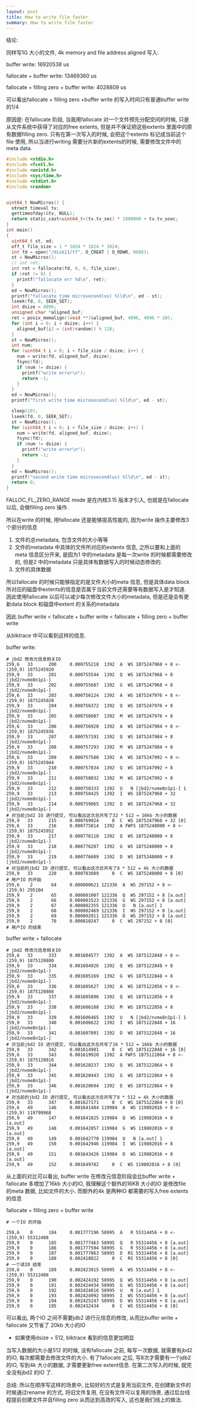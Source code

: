 ```yaml
---
layout: post
title: How to write file faster
summary: How to write file faster
---
```


结论:

同样写1G 大小的文件, 4k memory and file address aligned 写入:

buffer write: 16920538 us

fallocate + buffer write: 13469360 us

fallocate + filling zero + buffer write: 4028809 us 



可以看出fallocate + filling zero +buffer write 的写入时间只有普通buffer write 的1/4



原因是: 在fallocate 阶段,  当我用fallocate 对一个文件预先分配空间的时候, 只是从文件系统中获得了对应的free extents, 但是并不保证把这些extents 里面中的原有数据filling zero. 只有在第一次写入的时候, 会把这个extents 标记成当前这个file 使用, 所以当进行writing 需要分片新的extents的时候, 需要修改文件中的meta data.



```c
#include <stdio.h>
#include <fcntl.h>
#include <unistd.h>
#include <sys/time.h>
#include <stdint.h>
#include <random>


uint64_t NowMicros() {
  struct timeval tv;
  gettimeofday(&tv, NULL);
  return static_cast<uint64_t>(tv.tv_sec) * 1000000 + tv.tv_usec;
}
int main()
{
  uint64_t st, ed;
  off_t file_size = 1 * 1024 * 1024 * 1024;
  int fd = open("/disk11/tf", O_CREAT | O_RDWR, 0666);
  st = NowMicros();
  // int ret;
  int ret = fallocate(fd, 0, 0, file_size);
  if (ret != 0) { 
    printf("fallocate err %d\n", ret);
  }
  ed = NowMicros();
  printf("fallocate time microsecond(us) %lld\n", ed - st);
  lseek(fd, 0, SEEK_SET);
  int dsize = 4096;
  unsigned char *aligned_buf;
  ret = posix_memalign((void **)&aligned_buf, 4096, 4096 * 10);
  for (int i = 0; i < dsize; i++) {
    aligned_buf[i] = (int)random() % 128;
  }
  st = NowMicros();
  int num;
  for (uint64_t i = 0; i < file_size / dsize; i++) {
    num = write(fd, aligned_buf, dsize);
    fsync(fd);
    if (num != dsize) {
      printf("write error\n");
      return -1;
    }
  }
  ed = NowMicros();
  printf("first write time microsecond(us) %lld\n", ed - st);

  sleep(10);
  lseek(fd, 0, SEEK_SET);
  st = NowMicros();
  for (uint64_t i = 0; i < file_size / dsize; i++) {
    num = write(fd, aligned_buf, dsize);
    fsync(fd);
    if (num != dsize) {
      printf("write error\n");
      return -1;
    }
  }
  ed = NowMicros();
  printf("second write time microsecond(us) %lld\n", ed - st);
  return 0;
}

```

FALLOC_FL_ZERO_RANGE mode 是在内核3.15 版本才引入, 也就是在fallocate 以后, 会做filling zero 操作.



所以在write 的时候, 用fallocate 还是能够提高性能的, 因为write 操作主要修改3个部分的信息

1. 文件的总metadata, 包含文件的大小等等
2. 文件的metadata 中具体的文件所对应的extents 信息, 之所以要和上面的meta 信息区分开来, 是因为1 中的metadata 是每一次write 的时候都需要修改的, 但是2 中的metadata 只是具体有数据写入的时候动态修改的. 
3. 文件的具体数据

 所以fallocate 的时候只能够指定的是文件大小的meta 信息,  但是具体data block 所对应的磁盘中extents的信息是否属于当前文件还需要等有数据写入是才知道.  因此使用fallocate 以后可以减少每次修改文件大小的metadata, 但是还是会有更新data block 和磁盘中extent 的关系的metadata

因此 buffer write < fallocate + buffer write < fallocate + filling zero + buffer write

从blktrace 中可以看到这样的信息.

buffer write:

```shell
# jbd2 修改元信息相关IO
259,6   33      200     0.000755218  1392  A  WS 1875247968 + 8 <- (259,9) 1875245920
259,9   33      201     0.000755544  1392  Q  WS 1875247968 + 8 [jbd2/nvme8n1p1-]
259,9   33      202     0.000755687  1392  G  WS 1875247968 + 8 [jbd2/nvme8n1p1-]
259,6   33      203     0.000756124  1392  A  WS 1875247976 + 8 <- (259,9) 1875245928
259,9   33      204     0.000756372  1392  Q  WS 1875247976 + 8 [jbd2/nvme8n1p1-]
259,9   33      205     0.000756607  1392  M  WS 1875247976 + 8 [jbd2/nvme8n1p1-]
259,6   33      206     0.000756920  1392  A  WS 1875247984 + 8 <- (259,9) 1875245936
259,9   33      207     0.000757191  1392  Q  WS 1875247984 + 8 [jbd2/nvme8n1p1-]
259,9   33      208     0.000757293  1392  M  WS 1875247984 + 8 [jbd2/nvme8n1p1-]
259,6   33      209     0.000757580  1392  A  WS 1875247992 + 8 <- (259,9) 1875245944
259,9   33      210     0.000757834  1392  Q  WS 1875247992 + 8 [jbd2/nvme8n1p1-]
259,9   33      211     0.000758032  1392  M  WS 1875247992 + 8 [jbd2/nvme8n1p1-]
259,9   33      212     0.000758333  1392  U   N [jbd2/nvme8n1p1-] 1
259,9   33      213     0.000758425  1392  I  WS 1875247968 + 32 [jbd2/nvme8n1p1-]
259,9   33      214     0.000759065  1392  D  WS 1875247968 + 32 [jbd2/nvme8n1p1-]
# 对当前jbd2 IO 进行提交, 可以看出这次总共写了32 * 512 = 16kb 大小的数据
259,9   33      215     0.000769924     0  C  WS 1875247968 + 32 [0]
259,6   33      216     0.000775814  1392  A FWFS 1875248000 + 8 <- (259,9) 1875245952
259,9   33      217     0.000776110  1392  Q  WS 1875248000 + 8 [jbd2/nvme8n1p1-]
259,9   33      218     0.000776207  1392  G  WS 1875248000 + 8 [jbd2/nvme8n1p1-]
259,9   33      219     0.000776609  1392  D  WS 1875248000 + 8 [jbd2/nvme8n1p1-]
# 对当前的jbd2 IO 进行提交, 可以看出这次总共写了8 * 512 = 4k 大小的数据
259,9   33      220     0.000783089     0  C  WS 1875248000 + 8 [0]
# 用户IO 的开始
259,6    2       64     0.000800621 121336  A  WS 297152 + 8 <- (259,9) 295104
259,9    2       65     0.000801007 121336  Q  WS 297152 + 8 [a.out]
259,9    2       66     0.000801523 121336  G  WS 297152 + 8 [a.out]
259,9    2       67     0.000802355 121336  U   N [a.out] 1
259,9    2       68     0.000802469 121336  I  WS 297152 + 8 [a.out]
259,9    2       69     0.000802911 121336  D  WS 297152 + 8 [a.out]
259,9    2       70     0.000810247     0  C  WS 297152 + 8 [0]
# 用户IO 的结束
```



buffer write + fallocate

```shell
# jbd2 修改元信息相关IO
259,6   33      333     0.001604577  1392  A  WS 1875122848 + 8 <- (259,9) 1875120800
259,9   33      334     0.001604926  1392  Q  WS 1875122848 + 8 [jbd2/nvme8n1p1-]
259,9   33      335     0.001605169  1392  G  WS 1875122848 + 8 [jbd2/nvme8n1p1-]
259,6   33      336     0.001605627  1392  A  WS 1875122856 + 8 <- (259,9) 1875120808
259,9   33      337     0.001605896  1392  Q  WS 1875122856 + 8 [jbd2/nvme8n1p1-]
259,9   33      338     0.001606108  1392  M  WS 1875122856 + 8 [jbd2/nvme8n1p1-]
259,9   33      339     0.001606465  1392  U   N [jbd2/nvme8n1p1-] 1
259,9   33      340     0.001606622  1392  I  WS 1875122848 + 16 [jbd2/nvme8n1p1-]
259,9   33      341     0.001607091  1392  D  WS 1875122848 + 16 [jbd2/nvme8n1p1-]
# 对当前jbd2 IO 进行提交, 可以看出这次总共写了16 * 512 = 16kb 大小的数据
259,9   33      342     0.001614981     0  C  WS 1875122848 + 16 [0]
259,6   33      343     0.001619920  1392  A FWFS 1875122864 + 8 <- (259,9) 1875120816
259,9   33      344     0.001620237  1392  Q  WS 1875122864 + 8 [jbd2/nvme8n1p1-]
259,9   33      345     0.001620443  1392  G  WS 1875122864 + 8 [jbd2/nvme8n1p1-]
259,9   33      346     0.001620694  1392  D  WS 1875122864 + 8 [jbd2/nvme8n1p1-]
# 对当前的jbd2 IO 进行提交, 可以看出这次总共写了8 * 512 = 4k 大小的数据
259,9   33      347     0.001627171     0  C  WS 1875122864 + 8 [0]
259,6   49      146     0.001641484 119984  A  WS 119802016 + 8 <- (259,9) 119799968
259,9   49      147     0.001641825 119984  Q  WS 119802016 + 8 [a.out]
259,9   49      148     0.001642057 119984  G  WS 119802016 + 8 [a.out]
259,9   49      149     0.001642770 119984  U   N [a.out] 1
259,9   49      150     0.001642946 119984  I  WS 119802016 + 8 [a.out]
259,9   49      151     0.001643426 119984  D  WS 119802016 + 8 [a.out]
259,9   49      152     0.001649782     0  C  WS 119802016 + 8 [0]
```

从上面的对比可以看出, buffer write 在修改元信息阶段会比buffer write + fallocate 多增加了16kb 大小的IO, 我理解这个额外的16KB 大小的IO 是修改file 的meta 数据, 比如文件的大小. 而额外的4k 是两种IO 都需要的写入free extents 的信息



fallocate + filling zero + buffer write

```shell
# 一个IO 的开始

259,6    0      184     0.001777196 58995  A   R 55314456 + 8 <- (259,9) 55312408
259,9    0      185     0.001777463 58995  Q   R 55314456 + 8 [a.out]
259,9    0      186     0.001777594 58995  G   R 55314456 + 8 [a.out]
259,9    0      187     0.001777863 58995  D  RS 55314456 + 8 [a.out]
259,9    0      188     0.002418822     0  C  RS 55314456 + 8 [0]
# 一个读IO 结束
259,6    0      189     0.002423915 58995  A  WS 55314456 + 8 <- (259,9) 55312408
259,9    0      190     0.002424192 58995  Q  WS 55314456 + 8 [a.out]
259,9    0      191     0.002424434 58995  G  WS 55314456 + 8 [a.out]
259,9    0      192     0.002424816 58995  U   N [a.out] 1
259,9    0      193     0.002424992 58995  I  WS 55314456 + 8 [a.out]
259,9    0      194     0.002425247 58995  D  WS 55314456 + 8 [a.out]
259,9    0      195     0.002432434     0  C  WS 55314456 + 8 [0]
```

可以看出, 两个IO 之间不需要jdb2 进行元信息的修改, 从而比buffer write + fallocate 又节省了 20kb 大小的IO



* 如果使用dsize = 512, blktrace 看到的信息更加明显

当写入数据的大小是512 的时候, 没有fallocate 之前, 每写一次数据, 就需要有jbd2 的IO, 每次都需要去修改文件的大小. 有了fallocate 之后, 写8次才需要有一个jdb2 的IO, 写到4k 大小的数据, 才需要更新free extent信息. 在第二次写入的时候, 就完全没有jbd2 的IO 了.



总结: 所以在顺序写这样的场景中, 比较好的方式是复用当前文件, 在创建新文件的时候通过rename 的方式, 将旧文件复用, 在没有文件可以复用的场景, 通过后台线程提前创建文件并且filling zero 从而达到高效的写入, 这也是我们线上的做法.
